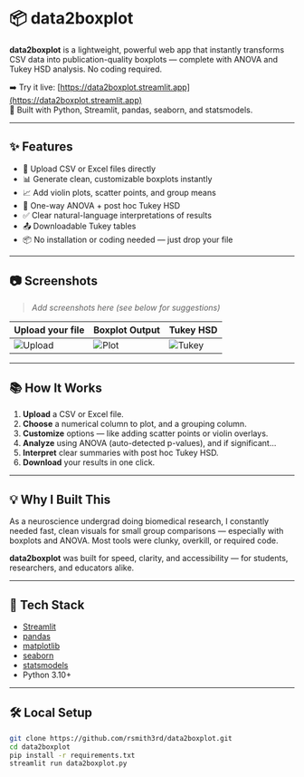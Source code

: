 # 📦 data2boxplot

**data2boxplot** is a lightweight, powerful web app that instantly transforms CSV data into publication-quality boxplots — complete with ANOVA and Tukey HSD analysis. No coding required.

➡️ Try it live: [https://data2boxplot.streamlit.app](https://data2boxplot.streamlit.app)  
🧪 Built with Python, Streamlit, pandas, seaborn, and statsmodels.

---

## ✨ Features

- 🔼 Upload CSV or Excel files directly
- 📊 Generate clean, customizable boxplots instantly
- 📈 Add violin plots, scatter points, and group means
- 🧠 One-way ANOVA + post hoc Tukey HSD
- ✅ Clear natural-language interpretations of results
- 📤 Downloadable Tukey tables
- 📦 No installation or coding needed — just drop your file

---

## 📷 Screenshots

> _Add screenshots here (see below for suggestions)_

| Upload your file | Boxplot Output | Tukey HSD |
|------------------|----------------|-----------|
| ![Upload](assets/upload.png) | ![Plot](assets/boxplot.png) | ![Tukey]([assets/tukey.png](https://raw.github.com/rsmith3rd/data2boxplot/blob/main/assets/tukey.png)) |

---

## 📚 How It Works

1. **Upload** a CSV or Excel file.
2. **Choose** a numerical column to plot, and a grouping column.
3. **Customize** options — like adding scatter points or violin overlays.
4. **Analyze** using ANOVA (auto-detected p-values), and if significant...
5. **Interpret** clear summaries with post hoc Tukey HSD.
6. **Download** your results in one click.

---

## 💡 Why I Built This

As a neuroscience undergrad doing biomedical research, I constantly needed fast, clean visuals for small group comparisons — especially with boxplots and ANOVA. Most tools were clunky, overkill, or required code.

**data2boxplot** was built for speed, clarity, and accessibility — for students, researchers, and educators alike.

---

## 🚀 Tech Stack

- [Streamlit](https://streamlit.io/)
- [pandas](https://pandas.pydata.org/)
- [matplotlib](https://matplotlib.org/)
- [seaborn](https://seaborn.pydata.org/)
- [statsmodels](https://www.statsmodels.org/)
- Python 3.10+

---

## 🛠️ Local Setup

```bash
git clone https://github.com/rsmith3rd/data2boxplot.git
cd data2boxplot
pip install -r requirements.txt
streamlit run data2boxplot.py
